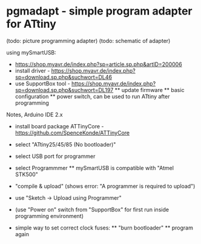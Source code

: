 # pgmadapt - simple program adapter for ATtiny



(todo: picture programming adapter)
(todo: schematic of adapter)


using mySmartUSB:
* https://shop.myavr.de/index.php?sp=article.sp.php&artID=200006
* install driver - https://shop.myavr.de/index.php?sp=download.sp.php&suchwort=DL46
* use SupportBox tool - https://shop.myavr.de/index.php?sp=download.sp.php&suchwort=DL197
** update firmware
** basic configuration
** power switch, can be used to run ATtiny after programming


Notes, Arduino IDE 2.x
* install board package ATTinyCore - https://github.com/SpenceKonde/ATTinyCore
* select "ATtiny25/45/85 (No bootloader)"
* select USB port for programmer
* select Programmmer
** mySmartUSB is compatible with "Atmel STK500"
* "compile & upload" (shows error: "A programmer is required to upload")
* use "Sketch -> Upload using Programmer"
* (use "Power on" switch from "SupportBox" for first run inside programming environment) 

* simple way to set correct clock fuses:
** "burn bootloader"
** program again

